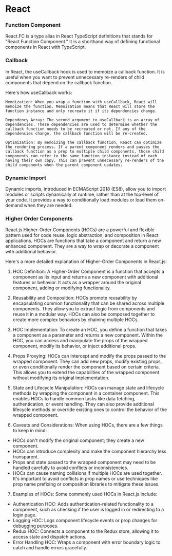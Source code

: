 # React

### Functiom Component

React.FC is a type alias in React TypeScript definitions that stands for "React Function Component." It is a shorthand way of defining functional components in React with TypeScript.

### Callback

In React, the useCallback hook is used to memoize a callback function. It is useful when you want to prevent unnecessary re-renders of child components that depend on the callback function.

Here's how useCallback works:

    Memoization: When you wrap a function with useCallback, React will memoize the function. Memoization means that React will store the function instance and only recreate it if its dependencies change.

    Dependency Array: The second argument to useCallback is an array of dependencies. These dependencies are used to determine whether the callback function needs to be recreated or not. If any of the dependencies change, the callback function will be re-created.

    Optimization: By memoizing the callback function, React can optimize the rendering process. If a parent component renders and passes the callback function as a prop to multiple child components, those child components can refer to the same function instance instead of each having their own copy. This can prevent unnecessary re-renders of the child components when the parent component updates.

### Dynamic Import

Dynamic imports, introduced in ECMAScript 2018 (ES8), allow you to import modules or scripts dynamically at runtime, rather than at the top-level of your code. It provides a way to conditionally load modules or load them on-demand when they are needed.

### Higher Order Components

React.js Higher-Order Components (HOCs) are a powerful and flexible pattern used for code reuse, logic abstraction, and composition in React applications. HOCs are functions that take a component and return a new enhanced component. They are a way to wrap or decorate a component with additional behavior.

Here's a more detailed explanation of Higher-Order Components in React.js:

1. HOC Definition:
A Higher-Order Component is a function that accepts a component as its input and returns a new component with additional features or behavior. It acts as a wrapper around the original component, adding or modifying functionality.

2. Reusability and Composition:
HOCs promote reusability by encapsulating common functionality that can be shared across multiple components. They allow you to extract logic from components and reuse it in a modular way. HOCs can also be composed together to create more complex behaviors by chaining multiple HOCs.

3. HOC Implementation:
To create an HOC, you define a function that takes a component as a parameter and returns a new component. Within the HOC, you can access and manipulate the props of the wrapped component, modify its behavior, or inject additional props.

4. Props Proxying:
HOCs can intercept and modify the props passed to the wrapped component. They can add new props, modify existing props, or even conditionally render the component based on certain criteria. This allows you to extend the capabilities of the wrapped component without modifying its original implementation.

5. State and Lifecycle Manipulation:
HOCs can manage state and lifecycle methods by wrapping the component in a container component. This enables HOCs to handle common tasks like data fetching, authentication, or event handling. They can also provide additional lifecycle methods or override existing ones to control the behavior of the wrapped component.

6. Caveats and Considerations:
When using HOCs, there are a few things to keep in mind:
- HOCs don't modify the original component; they create a new component.
- HOCs can introduce complexity and make the component hierarchy less transparent.
- Props and state passed to the wrapped component may need to be handled carefully to avoid conflicts or inconsistencies.
- HOCs can cause naming collisions if multiple HOCs are used together. It's important to avoid conflicts in prop names or use techniques like prop name prefixing or composition libraries to mitigate these issues.

7. Examples of HOCs:
Some commonly used HOCs in React.js include:
- Authentication HOC: Adds authentication-related functionality to a component, such as checking if the user is logged in or redirecting to a login page.
- Logging HOC: Logs component lifecycle events or prop changes for debugging purposes.
- Redux HOC: Connects a component to the Redux store, allowing it to access state and dispatch actions.
- Error Handling HOC: Wraps a component with error boundary logic to catch and handle errors gracefully.


